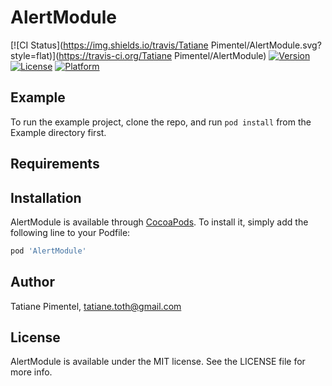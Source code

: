 # AlertModule

[![CI Status](https://img.shields.io/travis/Tatiane Pimentel/AlertModule.svg?style=flat)](https://travis-ci.org/Tatiane Pimentel/AlertModule)
[![Version](https://img.shields.io/cocoapods/v/AlertModule.svg?style=flat)](https://cocoapods.org/pods/AlertModule)
[![License](https://img.shields.io/cocoapods/l/AlertModule.svg?style=flat)](https://cocoapods.org/pods/AlertModule)
[![Platform](https://img.shields.io/cocoapods/p/AlertModule.svg?style=flat)](https://cocoapods.org/pods/AlertModule)

## Example

To run the example project, clone the repo, and run `pod install` from the Example directory first.

## Requirements

## Installation

AlertModule is available through [CocoaPods](https://cocoapods.org). To install
it, simply add the following line to your Podfile:

```ruby
pod 'AlertModule'
```

## Author

Tatiane Pimentel, tatiane.toth@gmail.com

## License

AlertModule is available under the MIT license. See the LICENSE file for more info.

